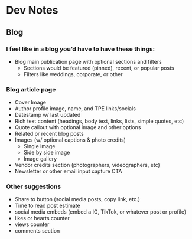 # Dev Notes

## Blog

### I feel like in a blog you’d have to have these things:

- Blog main publication page with optional sections and filters
  - Sections would be featured (pinned), recent, or popular posts
  - Filters like weddings, corporate, or other

### Blog article page

- Cover Image
- Author profile image, name, and TPE links/socials
- Datestamp w/ last updated
- Rich text content (headings, body text, links, lists, simple quotes, etc)
- Quote callout with optional image and other options
- Related or recent blog posts
- Images (w/ optional captions & photo credits)
  - Single image
  - Side by side image
  - Image gallery
- Vendor credits section (photographers, videographers, etc)
- Newsletter or other email input capture CTA

### Other suggestions

- Share to button (social media posts, copy link, etc.)
- Time to read post estimate
- social media embeds (embed a IG, TikTok, or whatever post or profile)
- likes or hearts counter
- views counter
- comments section
